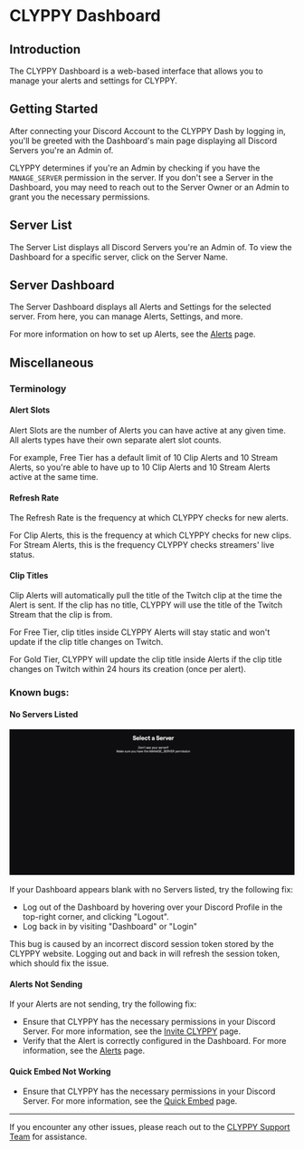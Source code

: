 # CLYPPY Dashboard

## Introduction

The CLYPPY Dashboard is a web-based interface that allows you to manage your alerts and settings for CLYPPY. 

## Getting Started

After connecting your Discord Account to the CLYPPY Dash by logging in, you'll be greeted with the Dashboard's main page displaying all Discord Servers you're an Admin of.

CLYPPY determines if you're an Admin by checking if you have the `MANAGE_SERVER` permission in the server. If you don't see a Server in the Dashboard, you may need to reach out to the Server Owner or an Admin to grant you the necessary permissions.

## Server List

The Server List displays all Discord Servers you're an Admin of. To view the Dashboard for a specific server, click on the Server Name.

## Server Dashboard

The Server Dashboard displays all Alerts and Settings for the selected server. From here, you can manage Alerts, Settings, and more. 

For more information on how to set up Alerts, see the [Alerts](alerts.md) page.

## Miscellaneous

### Terminology

#### Alert Slots

Alert Slots are the number of Alerts you can have active at any given time. All alerts types have their own separate alert slot counts.

For example, Free Tier has a default limit of 10 Clip Alerts and 10 Stream Alerts, so you're able to have up to 10 Clip Alerts and 10 Stream Alerts active at the same time.

#### Refresh Rate

The Refresh Rate is the frequency at which CLYPPY checks for new alerts. 

For Clip Alerts, this is the frequency at which CLYPPY checks for new clips. For Stream Alerts, this is the frequency CLYPPY checks streamers' live status.

#### Clip Titles

Clip Alerts will automatically pull the title of the Twitch clip at the time the Alert is sent. If the clip has no title, CLYPPY will use the title of the Twitch Stream that the clip is from.

For Free Tier, clip titles inside CLYPPY Alerts will stay static and won't update if the clip title changes on Twitch.

For Gold Tier, CLYPPY will update the clip title inside Alerts if the clip title changes on Twitch within 24 hours its creation (once per alert).

### Known bugs:

#### No Servers Listed

![](images/dashboard-bug.webp)

If your Dashboard appears blank with no Servers listed, try the following fix:

- Log out of the Dashboard by hovering over your Discord Profile in the top-right corner, and clicking "Logout".
- Log back in by visiting "Dashboard" or "Login"

This bug is caused by an incorrect discord session token stored by the CLYPPY website. Logging out and back in will refresh the session token, which should fix the issue.

#### Alerts Not Sending

If your Alerts are not sending, try the following fix:

- Ensure that CLYPPY has the necessary permissions in your Discord Server. For more information, see the [Invite CLYPPY](invite.md) page.
- Verify that the Alert is correctly configured in the Dashboard. For more information, see the [Alerts](alerts.md) page.

#### Quick Embed Not Working

- Ensure that CLYPPY has the necessary permissions in your Discord Server. For more information, see the [Quick Embed](quickembed.md) page.

---

If you encounter any other issues, please reach out to the [CLYPPY Support Team](https://clyppy.com/support) for assistance.
